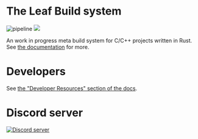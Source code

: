 # The Leaf Build system

![pipeline](https://github.com/leafbuild/leafbuild/workflows/rust/pipeline.svg)
![](https://tokei.rs/b1/github/leafbuild/leafbuild?category=code)

An work in progress meta build system for C/C++ projects written in Rust.
See [the documentation](https://leafbuild.github.io/) for more.

# Developers
See [the "Developer Resources" section of the docs](https://leafbuild.github.io/docs/dev/setup.html).

# Discord server
[![Discord server](https://discord.com/api/guilds/736172943759114250/embed.png?style=banner3)](https://discord.gg/KF45NYK)